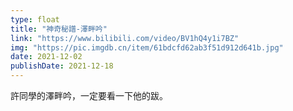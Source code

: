 ```yaml
---
type: float
title: "神奇秘譜-澤畔吟"
link: "https://www.bilibili.com/video/BV1hQ4y1i7BZ"
img: "https://pic.imgdb.cn/item/61bdcfd62ab3f51d912d641b.jpg"
date: 2021-12-02
publishDate: 2021-12-18
---
```


許同學的澤畔吟，一定要看一下他的跋。